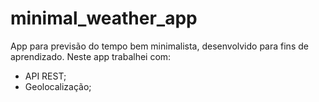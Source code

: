 # minimal_weather_app

App para previsão do tempo bem minimalista, desenvolvido para fins de aprendizado.
Neste app trabalhei com:
- API REST;
- Geolocalização;
